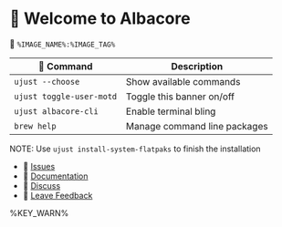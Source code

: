 # 󱍢 Welcome to Albacore

󱋩 `%IMAGE_NAME%:%IMAGE_TAG%`

|  Command | Description |
| ------- | ----------- |
| `ujust --choose`  | Show available commands  |
| `ujust toggle-user-motd` | Toggle this banner on/off | 
| `ujust albacore-cli` | Enable terminal bling | 
| `brew help` | Manage command line packages | 

NOTE: Use `ujust install-system-flatpaks` to finish the installation

- **󰊤** [Issues](https://issues.projectalbacore.io)
- **󰈙** [Documentation](http://docs.projectalbacore.io/)
- **󰊌** [Discuss](https://community.projectalbacore.io/)
- **󰊌** [Leave Feedback](https://feedback.projectalbacore.io)

%KEY_WARN%
